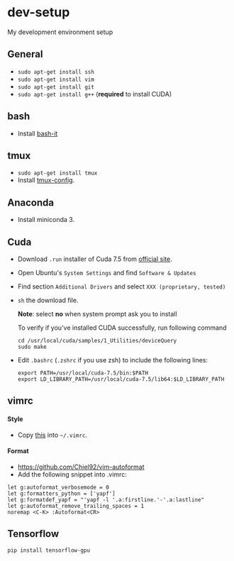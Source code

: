 # dev-setup
My development environment setup

## General
- `sudo apt-get install ssh`
- `sudo apt-get install vim`
- `sudo apt-get install git`
- `sudo apt-get install g++` (**required** to install CUDA)

## bash

- Install [bash-it](https://github.com/Bash-it/bash-it)

## tmux

- `sudo apt-get install tmux`
- Install [tmux-config](https://github.com/tony/tmux-config).


## Anaconda
- Install miniconda 3.

## Cuda
- Download `.run` installer of Cuda 7.5 from [official site](https://developer.nvidia.com/cuda-toolkit).
- Open Ubuntu's `System Settings` and find `Software & Updates`
- Find section `Additional Drivers` and select `XXX (proprietary, tested)`
- `sh` the download file.

  **Note**: select **no** when system prompt ask you to install

  To verify if you've installed CUDA successfully, run following command
  ```
  cd /usr/local/cuda/samples/1_Utilities/deviceQuery
  sudo make
  ```
- Edit `.bashrc` (`.zshrc` if you use zsh) to include the following lines:

  ```
  export PATH=/usr/local/cuda-7.5/bin:$PATH
  export LD_LIBRARY_PATH=/usr/local/cuda-7.5/lib64:$LD_LIBRARY_PATH
  ```

## vimrc
#### Style
- Copy [this](https://github.com/amix/vimrc/blob/master/vimrcs/basic.vim) into `~/.vimrc`.
#### Format
- https://github.com/Chiel92/vim-autoformat
- Add the following snippet into .vimrc:
```
let g:autoformat_verbosemode = 0
let g:formatters_python = ['yapf']
let g:formatdef_yapf = "'yapf -l '.a:firstline.'-'.a:lastline"
let g:autoformat_remove_trailing_spaces = 1
noremap <C-K> :Autoformat<CR>
```

## Tensorflow 
`pip install tensorflow-gpu`
